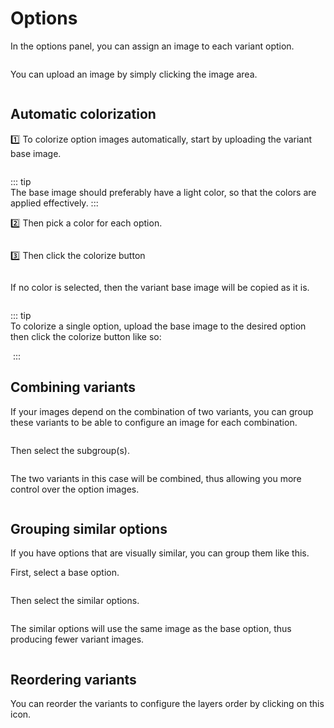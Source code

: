 # Options

In the options panel, you can assign an image to each variant option.

<img srcset="/layerstack/images/artwork-images.jpg 2x">

You can upload an image by simply clicking the image area.

<img srcset="/layerstack/images/image-upload.jpg 2x">

## Automatic colorization

:one: To colorize option images automatically, start by uploading the variant base image.

<img srcset="/layerstack/images/base-image.jpg 2x">

::: tip  
The base image should preferably have a light color, so that the colors are applied effectively.
:::

:two: Then pick a color for each option.

<img srcset="/layerstack/images/color-picker.jpg 2x" class="border padding">

:three: Then click the colorize button

<img srcset="/layerstack/images/colorize-btn.jpg 2x">

If no color is selected, then the variant base image will be copied as it is.

<img srcset="/layerstack/images/colorized-options.jpg 2x">

::: tip  
To colorize a single option, upload the base image to the desired option then click the colorize
button like so:

<img srcset="/layerstack/images/colorize-option.jpg 2x" class="border">
:::

## Combining variants

If your images depend on the combination of two variants, you can group these variants to be able to
configure an image for each combination.

<img srcset="/layerstack/images/group-btn.jpg 2x">

Then select the subgroup(s).

<img srcset="/layerstack/images/subgroups-modal.jpg 2x">

The two variants in this case will be combined, thus allowing you more control over the option
images.

<img srcset="/layerstack/images/subgroups.jpg 2x">

## Grouping similar options

If you have options that are visually similar, you can group them like this.

First, select a base option.

<img srcset="/layerstack/images/similar-options.jpg 2x">

Then select the similar options.

<img srcset="/layerstack/images/similar-options-modal.jpg 2x">

The similar options will use the same image as the base option, thus producing fewer variant images.

<img srcset="/layerstack/images/grouped-options.jpg 2x">

## Reordering variants

You can reorder the variants to configure the layers order by clicking on this icon.

<img srcset="/layerstack/images/reordering.jpg 2x">

